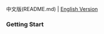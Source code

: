 中文版(README.md) | [English Version](./README_en.md)


### Getting Start

<!-- |集成方法|文档入口|当前状态|
|:----|:-----|:-----|
|代码演示|[文档](https://readthedocs-demo-zh.readthedocs.io/zh_CN/latest/)|[![Documentation Status](https://readthedocs.org/projects/code-blocks/badge/?version=latest)](https://readthedocs.org/projects/readthedocs-demo-zh/)|


### 联系我们
邮箱：252921602@qq.com
*******************************

README_en.md
*******************************
[中文版](./README.md) | English Version

### start using

|Integration Method|Document Entry|Current Status|
|:----|:-----|:-----|
|Code Demo |[Documents](https://readthedocs-demo-en.readthedocs.io/en/latest/)|[![Documentation Status](https://readthedocs.org/projects/code-blocks-en/badge/?version=latest)](https://readthedocs.org/projects/readthedocs-demo-en/)|


### contact us
Email：252921602@qq.com -->
